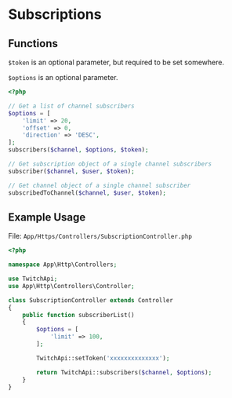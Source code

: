# Subscriptions

## Functions

```$token``` is an optional parameter, but required to be set somewhere.

```$options``` is an optional parameter.

```php
<?php

// Get a list of channel subscribers
$options = [
    'limit' => 20,
    'offset' => 0,
    'direction' => 'DESC',
];
subscribers($channel, $options, $token);

// Get subscription object of a single channel subscribers
subscriber($channel, $user, $token);

// Get channel object of a single channel subscriber
subscribedToChannel($channel, $user, $token);

```

## Example Usage

File: ```App/Https/Controllers/SubscriptionController.php```

```php
<?php

namespace App\Http\Controllers;

use TwitchApi;
use App\Http\Controllers\Controller;

class SubscriptionController extends Controller
{
    public function subscriberList()
    {
        $options = [
            'limit' => 100,
        ];

        TwitchApi::setToken('xxxxxxxxxxxxxx');

        return TwitchApi::subscribers($channel, $options);
    }
}
```
